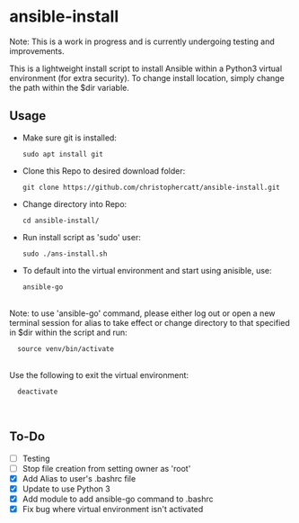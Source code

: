 # ansible-install

Note: This is a work in progress and is currently undergoing testing and improvements.


This is a lightweight install script to install Ansible within a Python3 virtual environment (for extra security).
To change install location, simply change the path within the $dir variable.


## Usage


* Make sure git is installed:

      sudo apt install git

* Clone this Repo to desired download folder:

      git clone https://github.com/christophercatt/ansible-install.git

* Change directory into Repo:

      cd ansible-install/

* Run install script as 'sudo' user:

      sudo ./ans-install.sh

* To default into the virtual environment and start using anisible, use:

      ansible-go

<br/>
Note: to use 'ansible-go' command, please either log out or open a new terminal session for alias to take effect or change directory to that specified in $dir within the script and run:

      source venv/bin/activate

<br/>
Use the following to exit the virtual environment:

      deactivate
<br/>

## To-Do
- [ ] Testing
- [ ] Stop file creation from setting owner as 'root'
- [x] Add Alias to user's .bashrc file
- [x] Update to use Python 3
- [x] Add module to add ansible-go command to .bashrc
- [x] Fix bug where virtual environment isn't activated
